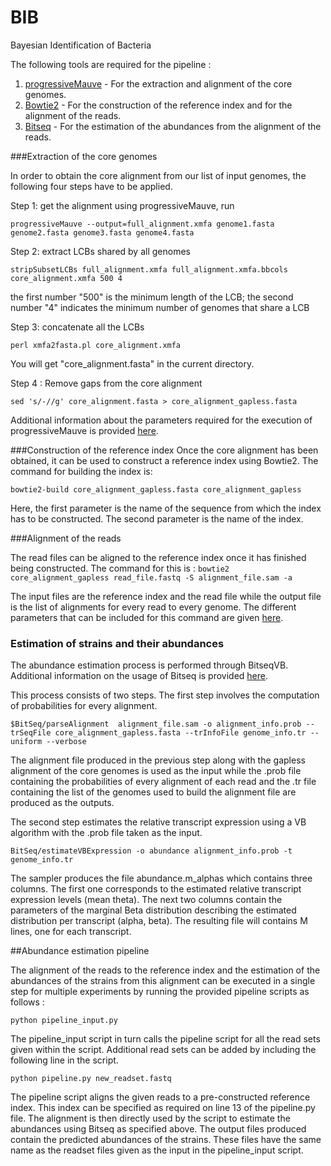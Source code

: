 # BIB
Bayesian Identification of Bacteria

The following tools are required for the pipeline :

1. [progressiveMauve](http://darlinglab.org/mauve/download.html) - For the extraction and alignment of the core genomes.
2. [Bowtie2](http://sourceforge.net/projects/bowtie-bio/files/bowtie2/2.2.6/) - For the construction of the reference index and for the alignment of the reads.
3. [Bitseq](https://github.com/BitSeq/BitSeq) - For the estimation of the abundances from the alignment of the reads.


###Extraction of the core genomes

In order to obtain the core alignment from our list of input genomes, the following four steps have to be applied.

Step 1: get the alignment using progressiveMauve, run

``progressiveMauve --output=full_alignment.xmfa genome1.fasta genome2.fasta genome3.fasta genome4.fasta``

Step 2: extract LCBs shared by all genomes

``stripSubsetLCBs full_alignment.xmfa full_alignment.xmfa.bbcols core_alignment.xmfa 500 4``

the first number "500" is the minimum length of the LCB; the second number "4" indicates the minimum number of genomes that share a LCB

Step 3: concatenate all the LCBs

``perl xmfa2fasta.pl core_alignment.xmfa``

You will get "core_alignment.fasta" in the current directory.

Step 4 : Remove gaps from the core alignment

``sed 's/-//g' core_alignment.fasta > core_alignment_gapless.fasta``

Additional information about the parameters required for the execution of progressiveMauve is provided [here](http://darlinglab.org/mauve/user-guide/progressivemauve.html).

###Construction of the reference index
Once the core alignment has been obtained, it can be used to construct a reference index using Bowtie2.
The command for building the index is:

``bowtie2-build core_alignment_gapless.fasta core_alignment_gapless``

Here, the first parameter is the name of the sequence from which the index has to be constructed. The second parameter is the name of the index. 

###Alignment of the reads

The read files can be aligned to the reference index once it has finished being constructed. The command for this is :
``bowtie2 core_alignment_gapless read_file.fastq -S alignment_file.sam -a ``

The input files are the reference index and the read file while the output file is the list of alignments for every read to every genome. The different parameters that can be included for this command are given [here](http://bowtie-bio.sourceforge.net/bowtie2/manual.shtml#the-bowtie2-aligner).

### Estimation of strains and their abundances

The abundance estimation process is performed through BitseqVB. Additional information on the usage of Bitseq is provided [here](http://bitseq.github.io/).

This process consists of two steps. The first step involves the computation of probabilities for every alignment.

``$BitSeq/parseAlignment  alignment_file.sam -o alignment_info.prob --trSeqFile core_alignment_gapless.fasta --trInfoFile genome_info.tr --uniform --verbose``

The alignment file produced in the previous step along with the gapless alignment of the core genomes is used as the input while the .prob file containing the probabilities of every alignment of each read and the .tr file containing the list of the genomes used to build the alignment file are produced as the outputs.

The second step estimates the relative transcript expression using a VB algorithm with the .prob file taken as the input.

``BitSeq/estimateVBExpression -o abundance alignment_info.prob -t genome_info.tr``

The sampler produces the file abundance.m_alphas which contains three columns. The first one corresponds to the estimated relative transcript expression levels (mean theta). The next two columns contain the parameters of the marginal Beta distribution describing the estimated distribution per transcript (alpha, beta). The resulting file will contains M lines, one for each transcript.

##Abundance estimation pipeline

The alignment of the reads to the reference index and the estimation of the abundances of the strains from this alignment can be executed in a single step for multiple experiments by running the provided pipeline scripts as follows :

``python pipeline_input.py``

The pipeline_input script in turn calls the pipeline script for all the read sets given within the script. Additional read sets can be added by including the following line in the script.

``python pipeline.py new_readset.fastq``

The pipeline script aligns the given reads to a pre-constructed reference index. This index can be specified as required on line 13 of the pipeline.py file. The alignment is then directly used by the script to estimate the abundances using Bitseq as specified above. The output files produced contain the predicted abundances of the strains. These files have the same name as the readset files given as the input in the pipeline_input script.



